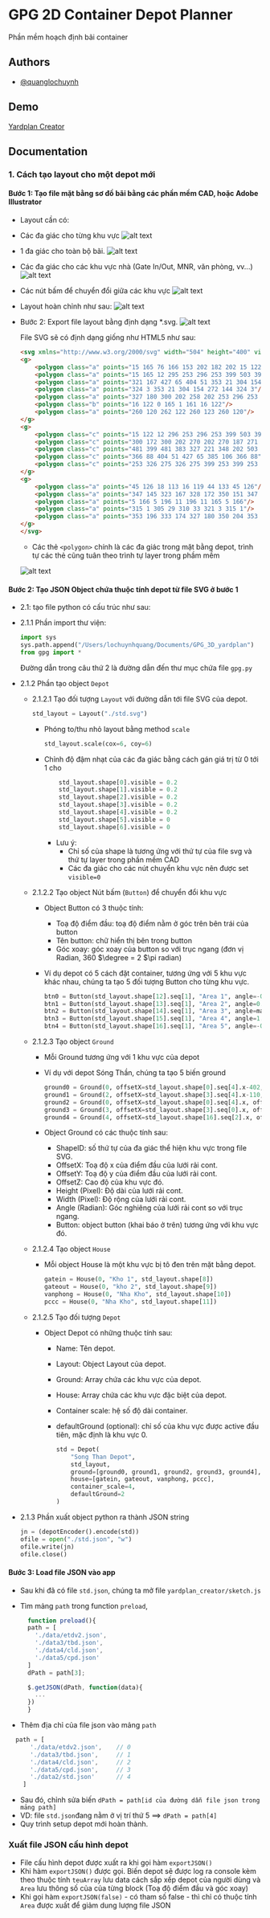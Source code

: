 
# GPG 2D Container Depot Planner

Phần mềm hoạch định bãi container

## Authors

- [@quanglochuynh](https://github.com/quanglochuynh/)

## Demo

[Yardplan Creator](https://editor.p5js.org/quanglochuynh/full/CXH9R1aWt)

## Documentation

### 1. Cách tạo layout cho một depot mới

#### Bước 1: Tạo file mặt bằng sơ đồ bãi bằng các phần mềm CAD, hoặc Adobe Illustrator

- Layout cần có:
- Các đa giác cho từng khu vực
![alt text](https://github.com/quanglochuynh/GPG_3D_yardplan/blob/master/img/Screenshot%202022-11-18%20at%2010.32.28.png?raw=true)
- 1 đa giác cho toàn bộ bãi.
![alt text](https://github.com/quanglochuynh/GPG_3D_yardplan/blob/master/img/Screenshot%202022-11-18%20at%2010.36.47.png?raw=true)
- Các đa giác cho các khu vực nhà (Gate In/Out, MNR, văn phòng, vv...)
![alt text](https://github.com/quanglochuynh/GPG_3D_yardplan/blob/master/img/Screenshot%202022-11-18%20at%2010.44.15.png?raw=true)
- Các nút bấm để chuyển đổi giữa các khu vực
![alt text](https://github.com/quanglochuynh/GPG_3D_yardplan/blob/master/img/Screenshot%202022-11-18%20at%2010.46.19.png?raw=true)
- Layout hoàn chỉnh như sau:
![alt text](https://github.com/quanglochuynh/GPG_3D_yardplan/blob/master/img/Screenshot%202022-11-18%20at%2010.52.06.png?raw=true)
- Bước 2: Export file layout bằng định dạng *.svg.
![alt text](https://github.com/quanglochuynh/GPG_3D_yardplan/blob/master/img/Screenshot%202022-11-18%20at%2010.59.38.png?raw=true)

    File SVG sẽ có định dạng giống như HTML5 như sau:

    ```html
    <svg xmlns="http://www.w3.org/2000/svg" width="504" height="400" viewBox="0 0 504 400">
    <g>
        <polygon class="a" points="15 165 76 166 153 202 182 202 15 122 15 165"/>
        <polygon class="a" points="15 165 12 295 253 296 253 399 503 399 503 368 348 202 322 175 321 167 304 154 272 144 260 178 258 188 258 202 153 202 76 166 15 165"/>
        <polygon class="a" points="321 167 427 65 404 51 353 21 304 154 304 154 321 167"/>
        <polygon class="a" points="324 3 353 21 304 154 272 144 324 3"/>
        <polygon class="a" points="327 180 300 202 258 202 253 296 253 399 503 399 503 368 327 180"/>
        <polygon class="b" points="16 122 0 165 1 161 16 122"/>
        <polygon class="a" points="260 120 262 122 260 123 260 120"/>
    </g>
    <g>
        <polygon class="c" points="15 122 12 296 253 296 253 399 503 399 503 368 322 175 321 167 427 65 324 3 260 178 258 188 258 202 182 202 15 122"/>
        <polygon class="c" points="300 172 300 202 270 202 270 187 271 183 277 168 280 166 300 172"/>
        <polygon class="c" points="481 399 481 383 327 221 348 202 503 368 503 399 481 399"/>
        <polygon class="c" points="366 88 404 51 427 65 385 106 366 88"/>
        <polygon class="c" points="253 326 275 326 275 399 253 399 253 326"/>
    </g>
    <g>
        <polygon class="a" points="45 126 18 113 16 119 44 133 45 126"/>
        <polygon class="a" points="347 145 323 167 328 172 350 151 347 145"/>
        <polygon class="a" points="5 166 5 196 11 196 11 165 5 166"/>
        <polygon class="a" points="315 1 305 29 310 33 321 3 315 1"/>
        <polygon class="a" points="353 196 333 174 327 180 350 204 353 196"/>
    </g>
    </svg>
    ```

  - Các thẻ `<polygon>` chính là các đa giác trong mặt bằng depot, trình tự các thẻ cũng tuân theo trình tự layer trong phầm mềm

  ![alt text](https://github.com/quanglochuynh/GPG_3D_yardplan/blob/master/img/Screenshot%202022-11-18%20at%2011.21.06.png?raw=true)

#### Bước 2: Tạo JSON Object chứa thuộc tính depot từ file SVG ở bước 1

- 2.1: tạo file python có cấu trúc như sau:

- 2.1.1 Phần import thư viện:

    ```python
    import sys
    sys.path.append("/Users/lochuynhquang/Documents/GPG_3D_yardplan")
    from gpg import *
    ```

    Đường dẫn trong câu thứ 2 là đường dẫn đến thư mục chứa file `gpg.py`

- 2.1.2 Phần tạo object `Depot`

  - 2.1.2.1 Tạo đối tượng `Layout` với đường dẫn tới file SVG của depot.

    ```python
    std_layout = Layout("./std.svg")
    ```

    - Phóng to/thu nhỏ layout bằng method `scale`

        ```python
        std_layout.scale(cox=6, coy=6)
        ```

    - Chỉnh độ đậm nhạt của các đa giác bằng cách gán giá trị từ 0 tới 1 cho

        ```python
            std_layout.shape[0].visible = 0.2
            std_layout.shape[1].visible = 0.2
            std_layout.shape[2].visible = 0.2
            std_layout.shape[3].visible = 0.2
            std_layout.shape[4].visible = 0.2
            std_layout.shape[5].visible = 0
            std_layout.shape[6].visible = 0
        ```

      - Lưu ý:
        - Chỉ số của shape là tương ứng với thứ tự của file svg và thứ tự layer trong phần mềm CAD
        - Các đa giác cho các nút chuyển khu vực nên được set `visible=0`

  - 2.1.2.2 Tạo object Nút bấm (`Button`) để chuyển đổi khu vực

    - Object Button có 3 thuộc tính:
      - Toạ độ điểm đầu: toạ độ điểm nằm ở góc trên bên trái của button
      - Tên button: chữ hiển thị bên trong button
      - Góc xoay: góc xoay của button so với trục ngang (đơn vị Radian, 360 $\degree = 2 $\pi radian)

    - Ví dụ depot có 5 cách đặt container, tương ứng với 5 khu vực khác nhau, chúng ta tạo 5 đối tượng Button cho từng khu vực.

        ```Python
        btn0 = Button(std_layout.shape[12].seq[1], "Area 1", angle=-0.44378560551852564)
        btn1 = Button(std_layout.shape[13].seq[1], "Area 2", angle=0.7549448708775051)
        btn2 = Button(std_layout.shape[14].seq[1], "Area 3", angle=math.pi/2)
        btn3 = Button(std_layout.shape[15].seq[1], "Area 4", angle=1.2217304763960306)
        btn4 = Button(std_layout.shape[16].seq[1], "Area 5", angle=-0.8158514559173915)
        ```

  - 2.1.2.3 Tạo object `Ground`
    - Mỗi Ground tương ứng với 1 khu vực của depot
    - Ví dụ với depot Sóng Thần, chúng ta tạo 5 biến ground

        ```python
        ground0 = Ground(0, offsetX=std_layout.shape[0].seq[4].x-402, offsetY=std_layout.shape[0].seq[4].y-421, height=1680, width=920,  angle=1.127010721276371, button=btn0)
        ground1 = Ground(2, offsetX=std_layout.shape[3].seq[4].x-110, offsetY=std_layout.shape[3].seq[4].y-86,  height=880,  width=680,  angle=-0.8158514559173915, button=btn1)
        ground2 = Ground(0, offsetX=std_layout.shape[0].seq[4].x, offsetY=std_layout.shape[0].seq[4].y,         height=1640, width=2800, angle=0, button=btn2)
        ground3 = Ground(3, offsetX=std_layout.shape[3].seq[0].x, offsetY=std_layout.shape[3].seq[0].y,         height=960,  width=600,  angle=-0.3490658503988659, button=btn3)
        ground4 = Ground(4, offsetX=std_layout.shape[16].seq[2].x, offsetY=std_layout.shape[16].seq[2].y,       height=1200, width=1600, angle=-0.8158514559173915, button=btn4)
        ```

    - Object Ground có các thuộc tính sau:
      - ShapeID: số thứ tự của đa giác thể hiện khu vực trong file SVG.
      - OffsetX: Toạ độ x của điểm đầu của lưới rải cont.
      - OffsetY: Toạ độ y của điểm đầu của lưới rải cont.
      - OffsetZ: Cao độ của khu vực đó.
      - Height (Pixel): Độ dài của lưới rải cont.
      - Width (Pixel): Độ rộng của lưới rải cont.
      - Angle (Radian): Góc nghiêng của lưới rải cont so với trục ngang.
      - Button: object button (khai báo ở trên) tương ứng với khu vực đó.

  - 2.1.2.4 Tạo object `House`
    - Mỗi object House là một khu vực bị tô đen trên mặt bằng depot.

        ```python
        gatein = House(0, "Kho 1", std_layout.shape[8])
        gateout = House(0, "kho 2", std_layout.shape[9])
        vanphong = House(0, "Nha Kho", std_layout.shape[10])
        pccc = House(0, "Nha Kho", std_layout.shape[11])
        ```

  - 2.1.2.5 Tạo đối tượng `Depot`
    - Object Depot có những thuộc tính sau:
      - Name: Tên depot.
      - Layout: Object Layout của depot.
      - Ground: Array chứa các khu vực của depot.
      - House: Array chứa các khu vực đặc biệt của depot.
      - Container scale: hệ số độ dài container.
      - defaultGround (optional): chỉ số của khu vực được active đầu tiên, mặc định là khu vực 0.

        ```python
        std = Depot(
            "Song Than Depot", 
            std_layout, 
            ground=[ground0, ground1, ground2, ground3, ground4], 
            house=[gatein, gateout, vanphong, pccc], 
            container_scale=4,
            defaultGround=2
        )
        ```

- 2.1.3 Phần xuất object python ra thành JSON string

    ```python
    jn = (depotEncoder().encode(std))
    ofile = open("./std.json", "w")
    ofile.write(jn)
    ofile.close()
    ```

#### Bước 3: Load file JSON vào app

- Sau khi đã có file `std.json`, chúng ta mở file `yardplan_creator/sketch.js`
- Tìm mảng `path` trong function `preload`, 

  ```javascript
    function preload(){
    path = [
      './data/etdv2.json',
      './data3/tbd.json',
      './data4/cld.json',
      './data5/cpd.json'
    ]
    dPath = path[3];

    $.getJSON(dPath, function(data){
      ...
    })
    }
  ```

- Thêm địa chỉ của file json vào mảng `path`

```javascript
  path = [
      './data/etdv2.json',    // 0
      './data3/tbd.json',     // 1
      './data4/cld.json',     // 2
      './data5/cpd.json',     // 3
      './data2/std.json'      // 4
    ]
```

- Sau đó, chỉnh sửa biến `dPath = path[id của đường dẫn file json trong mảng path]`
- VD: file `std.json`đang nằm ở vị trí thứ 5 ==> `dPath = path[4]`
- Quy trình setup depot mới hoàn thành.

### Xuất file JSON cấu hình depot

- File cấu hình depot được xuất ra khi gọi hàm `exportJSON()`
- Khi hàm `exportJSON()` được gọi. Biến depot sẽ được log ra console kèm theo thuộc tính `teuArray` lưu data cách sắp xếp depot của người dùng và `Area` lưu thông số của  của từng block (Toạ độ điểm đầu và góc xoay)
- Khi gọi hàm `exportJSON(false)` - có tham số false - thì chỉ có thuộc tính `Area` được xuất để giảm dung lượng file JSON
